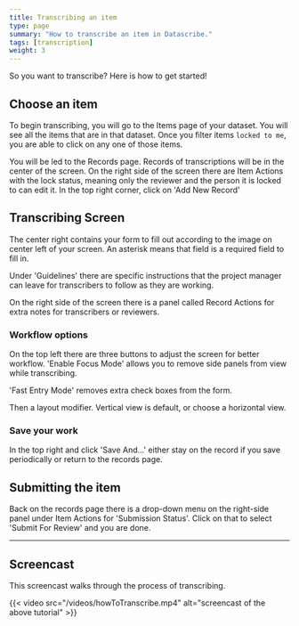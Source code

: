 ```yaml
---
title: Transcribing an item
type: page
summary: "How to transcribe an item in Datascribe."
tags: [transcription]
weight: 3
---
```


So you want to transcribe? Here is how to get started!

## Choose an item

To begin transcribing, you will go to the Items page of your dataset. You will see all the items that are in that dataset. Once you filter items `locked to me`, you are able to click on any one of those items.

You will be led to the Records page. Records of transcriptions will be in the center of the screen. On the right side of the screen there are Item Actions with the lock status, meaning only the reviewer and the person it is locked to can edit it. In the top right corner, click on 'Add New Record'

## Transcribing Screen

The center right contains your form to fill out according to the image on center left of your screen. An asterisk means that field is a required field to fill in.

Under 'Guidelines' there are specific instructions that the project manager can leave for transcribers to follow as they are working.

On the right side of the screen there is a panel called Record Actions for extra notes for transcribers or reviewers.

### Workflow options

On the top left there are three buttons to adjust the screen for better workflow. 'Enable Focus Mode' allows you to remove side panels from view while transcribing.

'Fast Entry Mode' removes extra check boxes from the form.

Then a layout modifier. Vertical view is default, or choose a horizontal view.

### Save your work

In the top right and click 'Save And…' either stay on the record if you save periodically or return to the records page.

## Submitting the item

Back on the records page there is a drop-down menu on the right-side panel under Item Actions for 'Submission Status'. Click on that to select 'Submit For Review' and you are done.

----

## Screencast

This screencast walks through the process of transcribing.

{{< video src="/videos/howToTranscribe.mp4" alt="screencast of the above tutorial" >}}
